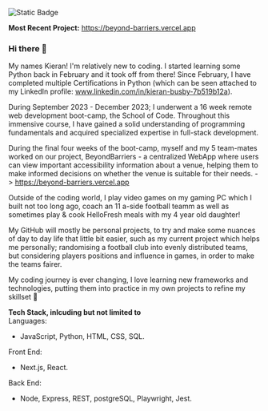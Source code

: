 ![Static Badge](https://www.codewars.com/users/KeBubs/badges/small)

**Most Recent Project:** https://beyond-barriers.vercel.app

### Hi there 👋

My names Kieran! I'm relatively new to coding. I started learning some Python back in February and it took off from there!
Since February, I have completed multiple Certifications in Python (which can be seen attached to my LinkedIn profile: www.linkedin.com/in/kieran-busby-7b519b12a).

During September 2023 - December 2023; I underwent a 16 week remote web development boot-camp, the School of Code. Throughout this immensive course, I have gained a solid understanding of programming fundamentals and acquired specialized expertise in full-stack development. 

During the final four weeks of the boot-camp, myself and my 5 team-mates worked on our project, BeyondBarriers - a centralized WebApp where users can view important accessibility information about a venue, helping them to make informed decisions on whether the venue is suitable for their needs. -> https://beyond-barriers.vercel.app

Outside of the coding world, I play video games on my gaming PC which I built not too long ago, coach an 11 a-side football teamm as well as sometimes play & cook HelloFresh meals with my 4 year old daughter!

My GitHub will mostly be personal projects, to try and make some nuances of day to day life that little bit easier, such as my current project which helps me personally; randomising a football club into evenly distributed teams, but considering players positions and influence in games, in order to make the teams fairer.

My coding journey is ever changing, I love learning new frameworks and technologies, putting them into practice in my own projects to refine my skillset 🙂

**Tech Stack, inlcuding but not limited to**<br>
Languages:
- JavaScript, Python, HTML, CSS, SQL.

Front End:
- Next.js, React.

Back End:
- Node, Express, REST, postgreSQL, Playwright, Jest.


